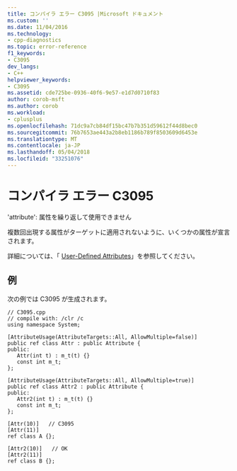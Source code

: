 ```yaml
---
title: コンパイラ エラー C3095 |Microsoft ドキュメント
ms.custom: ''
ms.date: 11/04/2016
ms.technology:
- cpp-diagnostics
ms.topic: error-reference
f1_keywords:
- C3095
dev_langs:
- C++
helpviewer_keywords:
- C3095
ms.assetid: cde725be-0936-40f6-9e57-e1d7d0710f83
author: corob-msft
ms.author: corob
ms.workload:
- cplusplus
ms.openlocfilehash: 71dc9a7cb84df15bc47b7b351d59612f44d8bec0
ms.sourcegitcommit: 76b7653ae443a2b8eb1186b789f8503609d6453e
ms.translationtype: MT
ms.contentlocale: ja-JP
ms.lasthandoff: 05/04/2018
ms.locfileid: "33251076"
---
```

# <a name="compiler-error-c3095"></a>コンパイラ エラー C3095
'attribute': 属性を繰り返して使用できません  
  
 複数回出現する属性がターゲットに適用されないように、いくつかの属性が宣言されます。  
  
 詳細については、「 [User-Defined Attributes](../../windows/user-defined-attributes-cpp-component-extensions.md)」を参照してください。  
  
## <a name="example"></a>例  
 次の例では C3095 が生成されます。  
  
```  
// C3095.cpp  
// compile with: /clr /c  
using namespace System;  
  
[AttributeUsage(AttributeTargets::All, AllowMultiple=false)]  
public ref class Attr : public Attribute {  
public:  
   Attr(int t) : m_t(t) {}  
   const int m_t;  
};  
  
[AttributeUsage(AttributeTargets::All, AllowMultiple=true)]  
public ref class Attr2 : public Attribute {  
public:  
   Attr2(int t) : m_t(t) {}  
   const int m_t;  
};  
  
[Attr(10)]   // C3095  
[Attr(11)]  
ref class A {};  
  
[Attr2(10)]   // OK  
[Attr2(11)]  
ref class B {};  
```